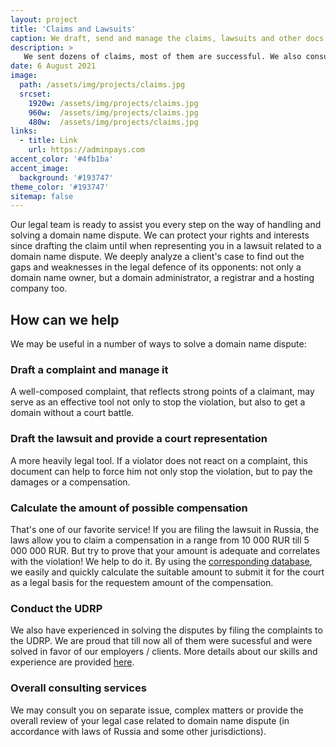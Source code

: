 ```yaml
---
layout: project
title: 'Claims and Lawsuits'
caption: We draft, send and manage the claims, lawsuits and other docs on domain name disputes (including the UDRP).
description: >
   We sent dozens of claims, most of them are successful. We also consult others to prepare lawsuits.  
date: 6 August 2021
image: 
  path: /assets/img/projects/claims.jpg
  srcset: 
    1920w: /assets/img/projects/claims.jpg
    960w:  /assets/img/projects/claims.jpg
    480w:  /assets/img/projects/claims.jpg
links:
  - title: Link
    url: https://adminpays.com
accent_color: '#4fb1ba'
accent_image:
  background: '#193747'
theme_color: '#193747'
sitemap: false
---
```


Our legal team is ready to assist you every step on the way of handling and solving a domain name dispute. We can protect your rights and interests since drafting the claim until when representing you in a lawsuit related to a domain name dispute. We deeply analyze a client's case to find out the gaps and weaknesses in the legal defence of its opponents: not only a domain name owner, but a domain administrator, a registrar and a hosting company too.

## How can we help

We may be useful in a number of ways to solve a domain name dispute:

### **Draft a complaint and manage it** 
A well-composed complaint, that reflects strong points of a claimant, may serve as an effective tool not only to stop the violation, but also to get a domain without a court battle. 

### **Draft the lawsuit and provide a court representation** 
A more heavily legal tool. If a violator does not react on a complaint, this document can help to force him not only stop the violation, but to pay the damages or a compensation.

### **Calculate the amount of possible compensation** 
That's one of our favorite service! If you are filing the lawsuit in Russia, the laws allow you to claim a compensation in a range from 10 000 RUR till 5 000 000 RUR. But try to prove that your amount is adequate and correlates with the violation! We help to do it. By using the [corresponding database](../databases/), we easily and quickly calculate the suitable amount to submit it for the court as a legal basis for the requestem amount of the compensation.

### **Conduct the UDRP** 
We also have experienced in solving the disputes by filing the complaints to the UDRP. We are proud that till now all of them were sucessful and were solved in favor of our employers / clients. More details about our skills and experience are provided [here](../udrp-gtld).

### **Overall consulting services** 
We may consult you on separate issue, complex matters or provide the overall review of your legal case related to domain name dispute (in accordance with laws of Russia and some other jurisdictions). 
